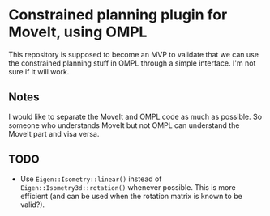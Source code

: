 # Constrained planning plugin for MoveIt, using OMPL

This repository is supposed to become an MVP to validate that we can use the constrained planning stuff in OMPL through a simple interface.
I'm not sure if it will work.

## Notes

I would like to separate the MoveIt and OMPL code as much as possible. So someone who understands MoveIt but not OMPL can understand the MoveIt part and visa versa.

## TODO

- Use `Eigen::Isometry::linear()` instead of `Eigen::Isometry3d::rotation()` whenever possible. This is more efficient (and can be used when the rotation matrix is known to be valid?).
